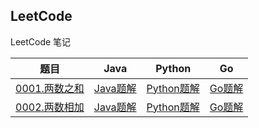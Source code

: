## LeetCode
LeetCode 笔记

| 题目 | Java | Python | Go |
| --- | --- | --- | --- |
| [0001.两数之和](./0001.两数之和/README.md) | [Java题解](./0001.两数之和/TwoSum.java) | [Python题解](./0001.两数之和/two_sum.py) | [Go题解](./0001.两数之和/two_sum.go) |
| [0002.两数相加](./0002.两数相加/README.md) | [Java题解](./0002.两数相加/Solution.java) | [Python题解](./0002.两数相加/solution.py) | [Go题解](./0002.两数相加/solution.go) |